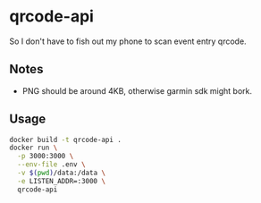 # qrcode-api

So I don't have to fish out my phone to scan event entry qrcode.

## Notes

- PNG should be around 4KB, otherwise garmin sdk might bork.

## Usage

```bash
docker build -t qrcode-api .
docker run \
  -p 3000:3000 \
  --env-file .env \
  -v $(pwd)/data:/data \
  -e LISTEN_ADDR=:3000 \
  qrcode-api
```
